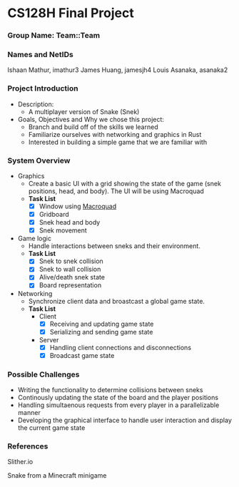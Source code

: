 # CS128H Final Project

### Group Name: Team::Team

### Names and NetIDs
Ishaan Mathur, imathur3
James Huang, jamesjh4
Louis Asanaka, asanaka2

### Project Introduction
- Description:
    - A multiplayer version of Snake (Snek)
- Goals, Objectives and Why we chose this project: 
    - Branch and build off of the skills we learned
    - Familiarize ourselves with networking and graphics in Rust
    - Interested in building a simple game that we are familiar with

### System Overview
- Graphics
    - Create a basic UI with a grid showing the state of the game (snek positions, head, and body). The UI will be using Macroquad
    - **Task List**
        - [x] Window using [Macroquad](https://github.com/not-fl3/macroquad)
        - [x] Gridboard
        - [x] Snek head and body
        - [x] Snek movement
- Game logic
    - Handle interactions between sneks and their environment.
    - **Task List**
        - [x] Snek to snek collision
        - [x] Snek to wall collision
        - [x] Alive/death snek state
        - [x] Board representation
- Networking
    - Synchronize client data and broastcast a global game state.
    - **Task List**
        - Client
            - [x] Receiving and updating game state
            - [x] Serializing and sending game state
        - Server
            - [x] Handling client connections and disconnections
            - [x] Broadcast game state

### Possible Challenges
- Writing the functionality to determine collisions between sneks
- Continously updating the state of the board and the player positions
- Handling simultaenous requests from every player in a parallelizable manner 
- Developing the graphical interface to handle user interaction and display the current game state

### References
Slither.io

Snake from a Minecraft minigame
